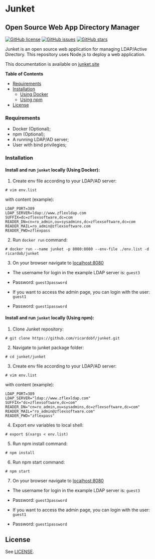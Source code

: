 # Junket 

## Open Source Web App Directory Manager

[![GitHub license](https://img.shields.io/github/license/ricardobf/junket)](https://github.com/ricardobf/junket/blob/production/LICENSE)
[![GitHub issues](https://img.shields.io/github/issues/ricardobf/junket)](https://github.com/ricardobf/junket/issues)
[![GitHub stars](https://img.shields.io/github/stars/ricardobf/junket)](https://github.com/ricardobf/junket/stargazers)

Junket is an open source web application for managing LDAP/Active Directory.
This repository uses Node.js to deploy a web application.

This documentation is available on [junket.site](https://junket.site)

**Table of Contents**

- [Requirements](#requirements)
- [Installation](#installation)
  * [Using Docker](#installationdocker)
  * [Using npm](#installationnpm)
- [License](#license)

### Requirements

- Docker (Optional);
- npm (Optional);
- A running LDAP/AD server;
- User with bind privilegies;

### Installation

#### Install and run `junket` locally (Using Docker): <a name="installationdocker"></a>

1. Create env file according to your LDAP/AD server:
```shell
# vim env.list
```
  with content (example):
```
LDAP_PORT=389
LDAP_SERVER=ldap://www.zflexldap.com
SUFFIX=dc=zflexsoftware,dc=com
READER_DN=cn=ro_admin,ou=sysadmins,dc=zflexsoftware,dc=com
READER_MAIL=ro_admin@zflexsoftware.com
READER_PWD=zflexpass
```

2. Run `docker run` command:
```shell
# docker run --name junket -p 8080:8080 --env-file ./env.list -d ricardob/junket
```

3. On your browser navigate to [localhost:8080](http://localhost:8080)

- The username for login in the example LDAP server is: `guest3`
- Password: `guest3password`

- If you want to access the admin page, you can login with the user: `guest1`
- Password: `guest1password`


#### Install and run `junket` locally (Using npm): <a name="installationnpm"></a>

1. Clone Junket repository:
```shell
# git clone https://github.com/ricardobf/junket.git
```

2. Navigate to junket package folder:
```shell
# cd junket/junket
```

3. Create env file according to your LDAP/AD server:
```shell
# vim env.list
```
  with content (example):
```
LDAP_PORT=389
LDAP_SERVER="ldap://www.zflexldap.com"
SUFFIX="dc=zflexsoftware,dc=com"
READER_DN="cn=ro_admin,ou=sysadmins,dc=zflexsoftware,dc=com"
READER_MAIL="ro_admin@zflexsoftware.com"
READER_PWD="zflexpass"
```

4. Export env variables to local shell:
```shell
# export $(xargs < env.list)
```

5. Run npm install command:
```shell
# npm install
```

6. Run npm start command:
```shell
# npm start
```

7. On your browser navigate to [localhost:8080](http://localhost:8080)

- The username for login in the example LDAP server is: `guest3`
- Password: `guest3password`

- If you want to access the admin page, you can login with the user: `guest1`
- Password: `guest1password`

## License

See [LICENSE](http://www.apache.org/licenses/LICENSE-2.0).
